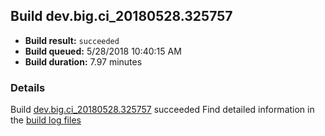 ## Build dev.big.ci_20180528.325757
- **Build result:** `succeeded`
- **Build queued:** 5/28/2018 10:40:15 AM
- **Build duration:** 7.97 minutes
### Details
Build [dev.big.ci_20180528.325757](https://winappstudio.visualstudio.com/web/build.aspx?pcguid=a4ef43be-68ce-4195-a619-079b4d9834c2&builduri=vstfs%3a%2f%2f%2fBuild%2fBuild%2f25757) succeeded
Find detailed information in the [build log files](https://uwpctdiags.blob.core.windows.net/buildlogs/dev.big.ci_20180528.325757_logs.zip)
